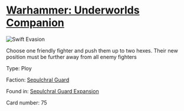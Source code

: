 # [Warhammer: Underworlds Companion](https://guidokessels.github.io/wh-underworlds)

  

![Swift Evasion](https://warhammerunderworlds.com/wp-content/uploads/sites/6/2017/12/075_ENG-Swift-Evasion.png)

Choose one friendly fighter and push them up to two hexes. Their new position must be further away from all enemy fighters

Type: Ploy

Faction: [Sepulchral Guard](https://guidokessels.github.io/wh-underworlds/factions/sepulchral-guard.md)

Found in: [Sepulchral Guard Expansion](https://guidokessels.github.io/wh-underworlds/locations/sepulchral-guard-expansion.md)

Card number: 75
